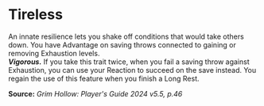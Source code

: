 # Tireless

An innate resilience lets you shake off conditions that would take others down. You have Advantage on saving throws connected to gaining or removing Exhaustion levels.  
***Vigorous.*** If you take this trait twice, when you fail a saving throw against Exhaustion, you can use your Reaction to succeed on the save instead. You regain the use of this feature when you finish a Long Rest.

**Source:** *Grim Hollow: Player's Guide 2024 v5.5, p.46*